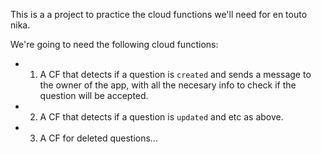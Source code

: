 This is a a project to practice the cloud functions we'll need for en touto nika.

We're going to need the following cloud functions:

- 1. A CF that detects if a question is `created` and sends a message to the owner of the app, with all the necesary info to check if the question will be accepted.
- 2. A CF that detects if a question is `updated` and etc as above.
- 3. A CF for deleted questions...